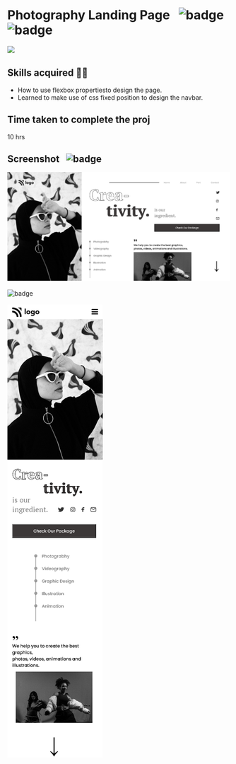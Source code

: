 # Photography Landing Page &nbsp; ![badge](https://img.shields.io/badge/HTML%20and%20CSS-Project14-green) &nbsp; ![badge](https://img.shields.io/badge/-Responsive-orange)

[![](https://img.shields.io/badge/Live-Link-blue)](https://creative-photography-landing-page.netlify.app/)

## Skills acquired 👨‍💻
- How to use flexbox propertiesto design the page.
- Learned to make use of css fixed position to design the navbar.

## Time taken to complete the proj

10 hrs

## Screenshot &nbsp; ![badge](https://img.shields.io/badge/Website-Screenshot-orange)
![project14](./assets/screenshot.png)
<br>
<br>
![badge](https://img.shields.io/badge/Mobile-View-yellow)
<br>
<br>
![project13](./assets/mobile%20view.png)
